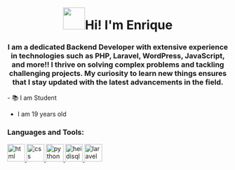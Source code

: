 <h1 align="center"> <img src="https://cdn-icons-png.flaticon.com/512/2866/2866069.png" width="50" height="50" />Hi! I'm Enrique</h1>
<h3 align="center">I am a dedicated Backend Developer with extensive experience in technologies such as PHP, Laravel, WordPress, JavaScript, and more!! I thrive on solving complex problems and tackling challenging projects. My curiosity to learn new things ensures that I stay updated with the latest advancements in the field.</h3>
- 📚 I am Student

-  I am 19 years old
<h3 align="left">Languages and Tools:</h3>
<p align="left"> 
  <a href="https://www.w3schools.com/html/" target="_blank" rel="noreferrer"> 
      <img src="https://cdn.jsdelivr.net/gh/devicons/devicon/icons/html5/html5-original.svg" alt="html" heigth="40" width="40" />
  </a>
  <a href="https://www.w3.org/css/" target="_blank" rel="noreferrer">
      <img src="https://cdn.jsdelivr.net/gh/devicons/devicon/icons/css3/css3-original.svg" alt="css" heigth="40" width="40"  />
  </a>
  <a href="https://www.python.org/" target="_blank" rel="noreferrer">
    <img src="https://cdn.jsdelivr.net/gh/devicons/devicon/icons/python/python-original.svg" alt="python" width="40" height="40">
  </a>
  <a href="https://www.heidisql.com/" target="_blank" rel="noreferrer">
    <img src="https://upload.wikimedia.org/wikipedia/commons/3/32/HeidiSQL_logo_image.png" alt="heidisql" width="40" height="40">
  </a>
  <a href="https://laravel.com/" target="_blank" rel="noreferrer">
    <img src="https://cdn.jsdelivr.net/gh/devicons/devicon@latest/icons/laravel/laravel-original.svg" alt="laravel" width="40" height="40">
</p>
